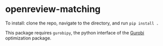 # openreview-matching

To install: clone the repo, navigate to the directory, and run `pip install .`

This package requires `gurobipy`, the python interface of the [Gurobi](http://www.gurobi.com/) optimization package.
